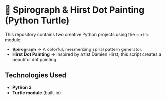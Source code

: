 # 🎨 Spirograph & Hirst Dot Painting (Python Turtle)

This repository contains two creative Python projects using the `turtle` module:  
- **Spirograph**  → A colorful, mesmerizing spiral pattern generator.  
- **Hirst Dot Painting**  → Inspired by artist Damien Hirst, this script creates a beautiful dot painting.

## Technologies Used
- **Python 3**
- **Turtle module** (built-in)

